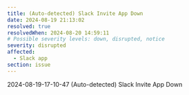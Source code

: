 ```yaml
---
title: (Auto-detected) Slack Invite App Down
date: 2024-08-19 21:13:02
resolved: true
resolvedWhen: 2024-08-20 14:59:11
# Possible severity levels: down, disrupted, notice
severity: disrupted
affected:
  - Slack app
section: issue
---
```


2024-08-19-17-10-47 (Auto-detected) Slack Invite App Down

